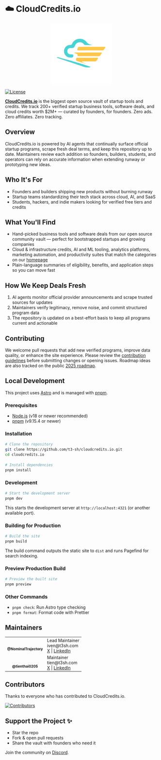 # ☁️ CloudCredits.io

<p align="center">
  <img src="public/images/logo.svg" alt="CloudCredits.io Logo" width="200"/>
</p>

[![License](https://img.shields.io/badge/License-MIT-blue.svg)](LICENSE)

**[CloudCredits.io](https://cloudcredits.io)** is the biggest open source vault of startup tools and credits. We track 200+ verified startup business tools, software deals, and cloud credits worth $2M+ — curated by founders, for founders. Zero ads. Zero affiliates. Zero tracking.

## Overview

CloudCredits.io is powered by AI agents that continually surface official startup programs, scrape fresh deal terms, and keep this repository up to date. Maintainers review each addition so founders, builders, students, and operators can rely on accurate information when extending runway or prototyping new ideas.

## Who It's For

- Founders and builders shipping new products without burning runway
- Startup teams standardizing their tech stack across cloud, AI, and SaaS
- Students, hackers, and indie makers looking for verified free tiers and credits

## What You'll Find

- Hand-picked business tools and software deals from our open source community vault — perfect for bootstrapped startups and growing companies
- Cloud & infrastructure credits, AI and ML tooling, analytics platforms, marketing automation, and productivity suites that match the categories on our [homepage](https://cloudcredits.io)
- Plain-language summaries of eligibility, benefits, and application steps so you can move fast

## How We Keep Deals Fresh

1. AI agents monitor official provider announcements and scrape trusted sources for updates
2. Maintainers verify legitimacy, remove noise, and commit structured program data
3. The repository is updated on a best-effort basis to keep all programs current and actionable

## Contributing

We welcome pull requests that add new verified programs, improve data quality, or enhance the site experience. Please review the [contribution guidelines](CONTRIBUTING.md) before submitting changes or opening issues. Roadmap ideas are also tracked on the public [2025 roadmap](https://cloudcredits.io/roadmap).

## Local Development

This project uses [Astro](https://astro.build/) and is managed with [pnpm](https://pnpm.io/).

### Prerequisites

- [Node.js](https://nodejs.org/) (v18 or newer recommended)
- [pnpm](https://pnpm.io/) (v9.15.4 or newer)

### Installation

```bash
# Clone the repository
git clone https://github.com/t3-sh/cloudcredits.io.git
cd cloudcredits.io

# Install dependencies
pnpm install
```

### Development

```bash
# Start the development server
pnpm dev
```

This starts the development server at `http://localhost:4321` (or another available port).

### Building for Production

```bash
# Build the site
pnpm build
```

The build command outputs the static site to `dist` and runs Pagefind for search indexing.

### Preview Production Build

```bash
# Preview the built site
pnpm preview
```

### Other Commands

- `pnpm check`: Run Astro type checking
- `pnpm format`: Format code with Prettier

## Maintainers

<table>
  <tr>
    <td align="center"><a href="https://github.com/NominalTrajectory"><img src="https://github.com/NominalTrajectory.png" width="100px;" alt=""/><br /><sub><b>@NominalTrajectory</b></sub></a></td>
    <td>Lead Maintainer<br/>iven@t3sh.com<br/><a href="https://x.com/ivxn_sh">X</a> | <a href="https://www.linkedin.com/in/ivxn-sh/">LinkedIn</a></td>
  </tr>
  <tr>
    <td align="center"><a href="https://github.com/tienthai0205"><img src="https://github.com/tienthai0205.png" width="100px;" alt=""/><br /><sub><b>@tienthai0205</b></sub></a></td>
    <td>Maintainer<br/>tien@t3sh.com<br/><a href="https://x.com/alie_steward">X</a> | <a href="https://www.linkedin.com/in/tien-t-thai/">LinkedIn</a></td>
  </tr>
</table>

## Contributors

Thanks to everyone who has contributed to CloudCredits.io.

<a href="https://github.com/t3-sh/cloudcredits.io/graphs/contributors">
  <img src="https://contrib.rocks/image?repo=t3-sh/cloudcredits.io" alt="Contributors" />
</a>

## Support the Project ✨

- Star the repo
- Fork & open pull requests
- Share the vault with founders who need it

Join the community on [Discord](https://discord.gg/h5FYzCb6aa).
